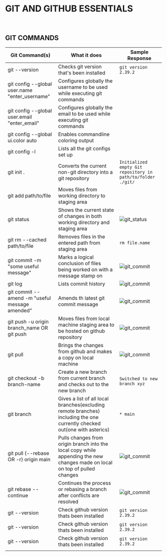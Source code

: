 # GIT AND GITHUB ESSENTIALS

<br/>

## GIT COMMANDS

| Git Command(s)                                 | What it does                                                                                                                | Sample Response                                             |
|------------------------------------------------|-----------------------------------------------------------------------------------------------------------------------------|-------------------------------------------------------------|
| git --version                                  | Checks git version that's been installed                                                                                    | `git version 2.39.2`                                        |
| git config --global user.name "enter_username" | Configures globally the username to be used while executing git commands                                                    |                                                             |
| git config --global user.email "enter_email"   | Configures globally the email to be used while executing git commands                                                       |                                                             |
| git config --global ui.color auto              | Enables commandline coloring output                                                                                         |                                                             |
| git config -l                                  | Lists all the git configs set up                                                                                            |                                                             |
| git init .                                     | Converts the current non-git directory into a git repository                                                                | `Initialized empty Git repository in path/to/folder ./git/` |
| git add path/to/file                           | Moves files from working directory to staging area                                                                          |                                                             |
| git status                                     | Shows the current state of changes in both working directory and staging area                                               | ![git_status](/coding/devOps/images/tenant_id_8.jpeg)       |
| git rm --cached path/to/file                   | Removes files in the entered path from staging area                                                                         | `rm file.name`                                              |
| git commit -m "some useful message"            | Marks a logical conclusion of files being worked on with a message stamp on                                                 | ![git_commit](/coding/devOps/images/tenant_id_8.jpeg)       |
| git log                                        | Lists commit history                                                                                                        | ![git_commit](/coding/devOps/images/tenant_id_8.jpeg)       |
| git commit --amend -m "useful message amended" | Amends th latest git commit message                                                                                         | ![git_commit](/coding/devOps/images/tenant_id_8.jpeg)       |
| git push -u origin branch_name OR git push     | Moves files from local machine staging area to be hosted on github repository                                               | ![git_commit](/coding/devOps/images/tenant_id_8.jpeg)       |
| git pull                                       | Brings the changes from github and makes a copy on local machine                                                            | ![git_commit](/coding/devOps/images/tenant_id_8.jpeg)       |
| git checkout -b branch-name                    | Create a new branch from current branch and checks out to the new branch                                                    | `Switched to new branch xyz`                                |
| git branch                                     | Gives a list of all local branches(excluding remote branches) including the one currently checked out(one with asterics)    | `* main`                                                    |
| git pull (--rebase OR -r) origin main          | Pulls changes from origin branch into the local copy while appending the new changes made on local on top of pulled changes | ![git_commit](/coding/devOps/images/tenant_id_8.jpeg)       |
| git  rebase --continue                         | Continues the process or rebasing a branch after conflicts are resolved                                                     | ![git_commit](/coding/devOps/images/tenant_id_8.jpeg)       |
| git --version                                  | Check github version thats been installed                                                                                   | `git version 2.39.2`                                        |
| git --version                                  | Check github version thats been installed                                                                                   | `git version 2.39.2`                                        |
| git --version                                  | Check github version thats been installed                                                                                   | `git version 2.39.2`                                        |
|                                                |                                                                                                                             |                                                             |

